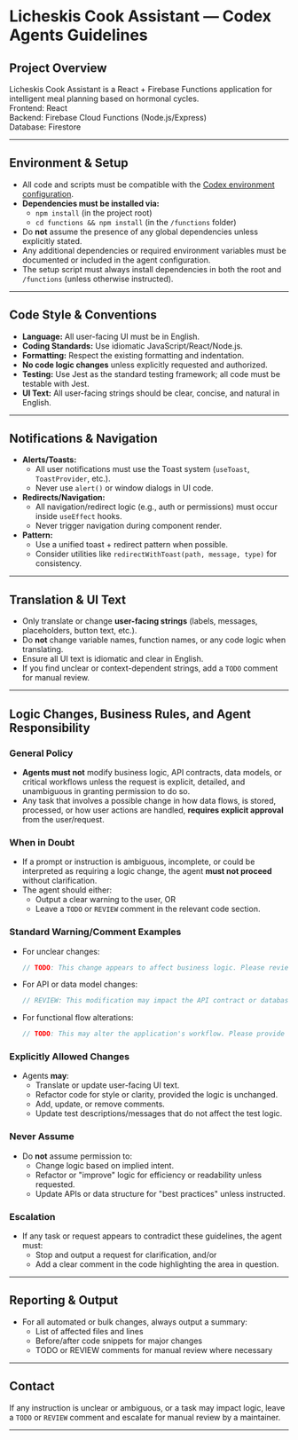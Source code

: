 # Licheskis Cook Assistant — Codex Agents Guidelines

## Project Overview

Licheskis Cook Assistant is a React + Firebase Functions application for intelligent meal planning based on hormonal cycles.  
Frontend: React  
Backend: Firebase Cloud Functions (Node.js/Express)  
Database: Firestore

---

## Environment & Setup

- All code and scripts must be compatible with the [Codex environment configuration](https://platform.openai.com/docs/codex/overview#environment-configuration).
- **Dependencies must be installed via:**
    - `npm install` (in the project root)
    - `cd functions && npm install` (in the `/functions` folder)
- Do **not** assume the presence of any global dependencies unless explicitly stated.
- Any additional dependencies or required environment variables must be documented or included in the agent configuration.
- The setup script must always install dependencies in both the root and `/functions` (unless otherwise instructed).

---

## Code Style & Conventions

- **Language:** All user-facing UI must be in English.
- **Coding Standards:** Use idiomatic JavaScript/React/Node.js.
- **Formatting:** Respect the existing formatting and indentation.
- **No code logic changes** unless explicitly requested and authorized.
- **Testing:** Use Jest as the standard testing framework; all code must be testable with Jest.
- **UI Text:** All user-facing strings should be clear, concise, and natural in English.

---

## Notifications & Navigation

- **Alerts/Toasts:**  
  - All user notifications must use the Toast system (`useToast`, `ToastProvider`, etc.).
  - Never use `alert()` or window dialogs in UI code.
- **Redirects/Navigation:**  
  - All navigation/redirect logic (e.g., auth or permissions) must occur inside `useEffect` hooks.
  - Never trigger navigation during component render.
- **Pattern:**  
  - Use a unified toast + redirect pattern when possible.  
  - Consider utilities like `redirectWithToast(path, message, type)` for consistency.

---

## Translation & UI Text

- Only translate or change **user-facing strings** (labels, messages, placeholders, button text, etc.).
- Do **not** change variable names, function names, or any code logic when translating.
- Ensure all UI text is idiomatic and clear in English.
- If you find unclear or context-dependent strings, add a `TODO` comment for manual review.

---

## Logic Changes, Business Rules, and Agent Responsibility

### General Policy

- **Agents must not** modify business logic, API contracts, data models, or critical workflows unless the request is explicit, detailed, and unambiguous in granting permission to do so.
- Any task that involves a possible change in how data flows, is stored, processed, or how user actions are handled, **requires explicit approval** from the user/request.

### When in Doubt

- If a prompt or instruction is ambiguous, incomplete, or could be interpreted as requiring a logic change, the agent **must not proceed** without clarification.
- The agent should either:
  - Output a clear warning to the user, OR
  - Leave a `TODO` or `REVIEW` comment in the relevant code section.

### Standard Warning/Comment Examples

- For unclear changes:
    ```js
    // TODO: This change appears to affect business logic. Please review and confirm before proceeding.
    ```
- For API or data model changes:
    ```js
    // REVIEW: This modification may impact the API contract or database schema. Manual approval required.
    ```
- For functional flow alterations:
    ```js
    // TODO: This may alter the application's workflow. Please provide explicit instructions if this is intended.
    ```

### Explicitly Allowed Changes

- Agents **may**:
  - Translate or update user-facing UI text.
  - Refactor code for style or clarity, provided the logic is unchanged.
  - Add, update, or remove comments.
  - Update test descriptions/messages that do not affect the test logic.

### Never Assume

- Do **not** assume permission to:
  - Change logic based on implied intent.
  - Refactor or "improve" logic for efficiency or readability unless requested.
  - Update APIs or data structure for "best practices" unless instructed.

### Escalation

- If any task or request appears to contradict these guidelines, the agent must:
  - Stop and output a request for clarification, and/or
  - Add a clear comment in the code highlighting the area in question.

---

## Reporting & Output

- For all automated or bulk changes, always output a summary:
    - List of affected files and lines
    - Before/after code snippets for major changes
    - TODO or REVIEW comments for manual review where necessary

---

## Contact

If any instruction is unclear or ambiguous, or a task may impact logic, leave a `TODO` or `REVIEW` comment and escalate for manual review by a maintainer.

---

